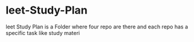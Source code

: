 # leet-Study-Plan
leet Study Plan is a Folder where four repo are there and each repo has  a specific task like study materi
